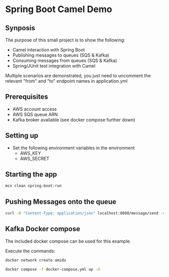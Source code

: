 # Spring Boot Camel Demo

## Synposis

The purpose of this small project is to show the following:

* Camel interaction with Spring Boot
* Publishing messages to queues (SQS & Kafka)
* Consuming messages from queues (SQS & Kafka)
* Spring/JUnit test integration with Camel

Multiple scenarios are demonstrated, you just need to uncomment the relevant "from" and "to"
endpoint names in application.yml

## Prerequisites

* AWS account access
* AWS SQS queue ARN
* Kafka broker available (see docker compose further down)

## Setting up

* Set the following environment variables in the environment
    * AWS_KEY
    * AWS_SECRET

## Starting the app

```bash
mcn clean spring-boot:run
```

## Pushing Messages onto the queue

```bash
curl -H "Content-Type: application/json" localhost:8080/message/send -d 'My message to be sent...'
```

## Kafka Docker compose

The included docker compose can be used for this example.

Execute the commands:

```bash
docker network create amido

docker compose -f docker-compose.yml up -d
```